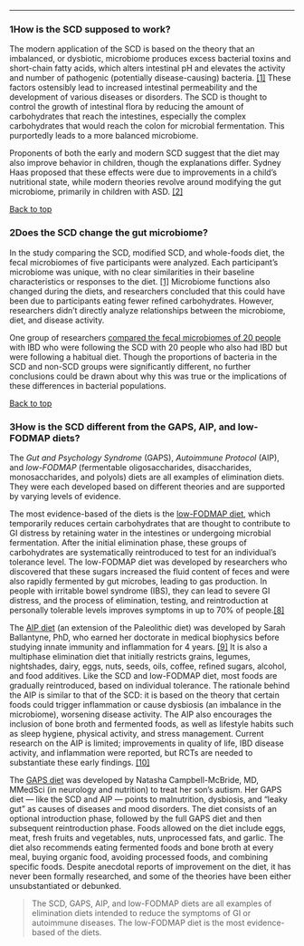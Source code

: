 





---


### 1How is the SCD supposed to work?

The modern application of the SCD is based on the theory that an imbalanced, or dysbiotic, microbiome produces excess bacterial toxins and short-chain fatty acids, which alters intestinal pH and elevates the activity and number of pathogenic (potentially disease-causing) bacteria. [[1]](#ref1) These factors ostensibly lead to increased intestinal permeability and the development of various diseases or disorders. The SCD is thought to control the growth of intestinal flora by reducing the amount of carbohydrates that reach the intestines, especially the complex carbohydrates that would reach the colon for microbial fermentation. This purportedly leads to a more balanced microbiome. 


Proponents of both the early and modern SCD suggest that the diet may also improve behavior in children, though the explanations differ. Sydney Haas proposed that these effects were due to improvements in a child’s nutritional state, while modern theories revolve around modifying the gut microbiome, primarily in children with ASD. [[2]](#ref2) 


[Back to top](#c-how-is-the-scd-supposed-to-work)
### 2Does the SCD change the gut microbiome?

In the study comparing the SCD, modified SCD, and whole-foods diet, the fecal microbiomes of five participants were analyzed. Each participant’s microbiome was unique, with no clear similarities in their baseline characteristics or responses to the diet. [[1]](#ref1) Microbiome functions also changed during the diets, and researchers concluded that this could have been due to participants eating fewer refined carbohydrates. However, researchers didn’t directly analyze relationships between the microbiome, diet, and disease activity. 


One group of researchers [compared the fecal microbiomes of 20 people](https://journals.lww.com/ajg/Fulltext/2013/10001/The_Bacterial_Microbiome_of_IBD_Patients_on_the.1828.aspx) with IBD who were following the SCD with 20 people who also had IBD but were following a habitual diet. Though the proportions of bacteria in the SCD and non-SCD groups were significantly different, no further conclusions could be drawn about why this was true or the implications of these differences in bacterial populations. 


[Back to top](#c-does-the-scd-change-the-gut-microbiome)
### 3How is the SCD different from the GAPS, AIP, and low-FODMAP diets?

The *Gut and Psychology Syndrome* (GAPS), *Autoimmune Protocol* (AIP), and *low-FODMAP* (fermentable oligosaccharides, disaccharides, monosaccharides, and polyols) diets are all examples of elimination diets. They were each developed based on different theories and are supported by varying levels of evidence.


The most evidence-based of the diets is the [low-FODMAP diet](https://examine.com/supplements/low-fodmap-diet/), which temporarily reduces certain carbohydrates that are thought to contribute to GI distress by retaining water in the intestines or undergoing microbial fermentation. After the initial elimination phase, these groups of carbohydrates are systematically reintroduced to test for an individual’s tolerance level. The low-FODMAP diet was developed by researchers who discovered that these sugars increased the fluid content of feces and were also rapidly fermented by gut microbes, leading to gas production. In people with irritable bowel syndrome (IBS), they can lead to severe GI distress, and the process of elimination, testing, and reintroduction at personally tolerable levels improves symptoms in up to 70% of people.[[8]](#ref8)


The [AIP diet](https://examine.com/supplements/aip-diet/) (an extension of the Paleolithic diet) was developed by Sarah Ballantyne, PhD, who earned her doctorate in medical biophysics before studying innate immunity and inflammation for 4 years. [[9]](#ref9) It is also a multiphase elimination diet that initially restricts grains, legumes, nightshades, dairy, eggs, nuts, seeds, oils, coffee, refined sugars, alcohol, and food additives. Like the SCD and low-FODMAP diet, most foods are gradually reintroduced, based on individual tolerance. The rationale behind the AIP is similar to that of the SCD: it is based on the theory that certain foods could trigger inflammation or cause dysbiosis (an imbalance in the microbiome), worsening disease activity. The AIP also encourages the inclusion of bone broth and fermented foods, as well as lifestyle habits such as sleep hygiene, physical activity, and stress management. Current research on the AIP is limited; improvements in quality of life, IBD disease activity, and inflammation were reported, but RCTs are needed to substantiate these early findings. [[10]](#ref10)


The [GAPS diet](https://examine.com/supplements/gaps-diet/) was developed by Natasha Campbell-McBride, MD, MMedSci (in neurology and nutrition) to treat her son’s autism. Her GAPS diet — like the SCD and AIP — points to malnutrition, dysbiosis, and “leaky gut” as causes of diseases and mood disorders. The diet consists of an optional introduction phase, followed by the full GAPS diet and then subsequent reintroduction phase. Foods allowed on the diet include eggs, meat, fresh fruits and vegetables, nuts, unprocessed fats, and garlic. The diet also recommends eating fermented foods and bone broth at every meal, buying organic food, avoiding processed foods, and combining specific foods. Despite anecdotal reports of improvement on the diet, it has never been formally researched, and some of the theories have been either unsubstantiated or debunked.



> The SCD, GAPS, AIP, and low-FODMAP diets are all examples of elimination diets intended to reduce the symptoms of GI or autoimmune diseases. The low-FODMAP diet is the most evidence-based of the diets.

 


